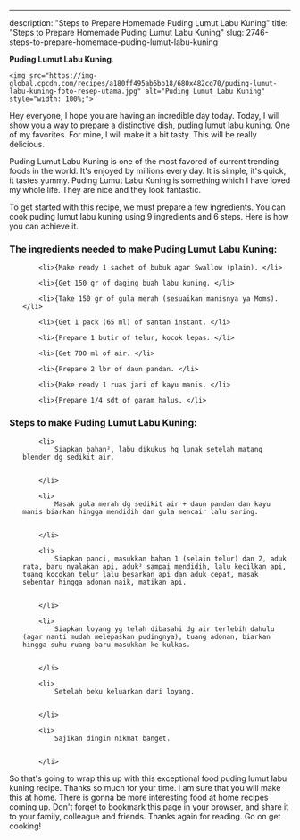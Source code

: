 ---
description: "Steps to Prepare Homemade Puding Lumut Labu Kuning"
title: "Steps to Prepare Homemade Puding Lumut Labu Kuning"
slug: 2746-steps-to-prepare-homemade-puding-lumut-labu-kuning

<p>
	<strong>Puding Lumut Labu Kuning</strong>. 
	
</p>
<p>
	
	<img src="https://img-global.cpcdn.com/recipes/a180ff495ab6bb18/680x482cq70/puding-lumut-labu-kuning-foto-resep-utama.jpg" alt="Puding Lumut Labu Kuning" style="width: 100%;">
	
	
</p>
<p>
	Hey everyone, I hope you are having an incredible day today. Today, I will show you a way to prepare a distinctive dish, puding lumut labu kuning. One of my favorites. For mine, I will make it a bit tasty. This will be really delicious.
</p>
	
<p>
	
</p>
<p>
	Puding Lumut Labu Kuning is one of the most favored of current trending foods in the world. It's enjoyed by millions every day. It is simple, it's quick, it tastes yummy. Puding Lumut Labu Kuning is something which I have loved my whole life. They are nice and they look fantastic.
</p>

<p>
To get started with this recipe, we must prepare a few ingredients. You can cook puding lumut labu kuning using 9 ingredients and 6 steps. Here is how you can achieve it.
</p>

<h3>The ingredients needed to make Puding Lumut Labu Kuning:</h3>

<ol>
	
		<li>{Make ready 1 sachet of bubuk agar Swallow (plain). </li>
	
		<li>{Get 150 gr of daging buah labu kuning. </li>
	
		<li>{Take 150 gr of gula merah (sesuaikan manisnya ya Moms). </li>
	
		<li>{Get 1 pack (65 ml) of santan instant. </li>
	
		<li>{Prepare 1 butir of telur, kocok lepas. </li>
	
		<li>{Get 700 ml of air. </li>
	
		<li>{Prepare 2 lbr of daun pandan. </li>
	
		<li>{Make ready 1 ruas jari of kayu manis. </li>
	
		<li>{Prepare 1/4 sdt of garam halus. </li>
	
</ol>
<p>
	
</p>

<h3>Steps to make Puding Lumut Labu Kuning:</h3>

<ol>
	
		<li>
			Siapkan bahan², labu dikukus hg lunak setelah matang blender dg sedikit air.
			
			
		</li>
	
		<li>
			Masak gula merah dg sedikit air + daun pandan dan kayu manis biarkan hingga mendidih dan gula mencair lalu saring.
			
			
		</li>
	
		<li>
			Siapkan panci, masukkan bahan 1 (selain telur) dan 2, aduk rata, baru nyalakan api, aduk² sampai mendidih, lalu kecilkan api, tuang kocokan telur lalu besarkan api dan aduk cepat, masak sebentar hingga adonan naik, matikan api.
			
			
		</li>
	
		<li>
			Siapkan loyang yg telah dibasahi dg air terlebih dahulu (agar nanti mudah melepaskan pudingnya), tuang adonan, biarkan hingga suhu ruang baru masukkan ke kulkas.
			
			
		</li>
	
		<li>
			Setelah beku keluarkan dari loyang.
			
			
		</li>
	
		<li>
			Sajikan dingin nikmat banget.
			
			
		</li>
	
</ol>

<p>
	
</p>

<p>
	So that's going to wrap this up with this exceptional food puding lumut labu kuning recipe. Thanks so much for your time. I am sure that you will make this at home. There is gonna be more interesting food at home recipes coming up. Don't forget to bookmark this page in your browser, and share it to your family, colleague and friends. Thanks again for reading. Go on get cooking!
</p>
